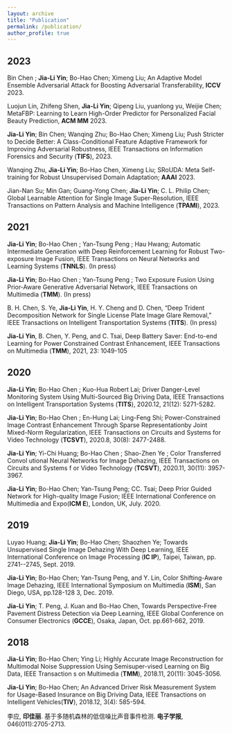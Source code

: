 ```yaml
---
layout: archive
title: "Publication"
permalink: /publication/
author_profile: true
---
```

2023
----
Bin Chen ; **Jia-Li Yin**; Bo-Hao Chen; Ximeng Liu; An Adaptive Model Ensemble Adversarial Attack for Boosting Adversarial Transferability, **ICCV** 2023.

Luojun Lin, Zhifeng Shen, **Jia-Li Yin**; Qipeng Liu, yuanlong yu, Weijie Chen; MetaFBP: Learning to Learn High-Order Predictor for Personalized Facial Beauty Prediction, **ACM MM** 2023. 

**Jia-Li Yin**; Bin Chen; Wanqing Zhu; Bo-Hao Chen; Ximeng Liu; Push Stricter to Decide Better: A Class-Conditional Feature Adaptive Framework for Improving Adversarial Robustness, IEEE Transactions on Information Forensics and Security (**TIFS**), 2023. 

Wanqing Zhu, **Jia-Li Yin**; Bo-Hao Chen, Ximeng Liu; SRoUDA: Meta Self-training for Robust Unsupervised Domain Adaptation; **AAAI** 2023. 

Jian-Nan Su; Min Gan; Guang-Yong Chen; **Jia-Li Yin**; C. L. Philip Chen; Global Learnable Attention for Single Image Super-Resolution, IEEE Transactions on Pattern Analysis and Machine Intelligence (**TPAMI**), 2023. 

2021
----
**Jia-Li Yin**; Bo-Hao Chen ; Yan-Tsung Peng ; Hau Hwang; Automatic Intermediate Generation with Deep Reinforcement Learning for Robust Two-exposure Image Fusion, IEEE Transactions on Neural Networks and Learning Systems (**TNNLS**). (In press)

**Jia-Li Yin**; Bo-Hao Chen ; Yan-Tsung Peng ; Two Exposure Fusion Using Prior-Aware Generative Adversarial Network, IEEE Transactions on Multimedia (**TMM**). (In press)  

B. H. Chen, S. Ye, **Jia-Li Yin**, H. Y. Cheng and D. Chen, “Deep Trident Decomposition Network for Single License Plate Image Glare Removal,” IEEE Transactions on Intelligent Transportation Systems (**TITS**). (In press)

**Jia-Li Yin**, B. Chen, Y. Peng, and C. Tsai, Deep Battery Saver: End-to-end Learning for Power Constrained Contrast Enhancement, IEEE Transactions on Multimedia (**TMM**), 2021, 23: 1049-105  

2020
----
**Jia-Li Yin**; Bo-Hao Chen ; Kuo-Hua Robert Lai; Driver Danger-Level Monitoring System Using Multi-Sourced Big Driving Data, IEEE Transactions on Intelligent Transportation
Systems (**TITS**), 2020.12, 21(12): 5271-5282.

**Jia-Li Yin**; Bo-Hao Chen ; En-Hung Lai; Ling-Feng Shi; Power-Constrained Image Contrast Enhancement Through Sparse Representationby Joint Mixed-Norm Regularization, IEEE
Transactions on Circuits and Systems for Video Technology (**TCSVT**), 2020.8, 30(8): 2477-2488.

**Jia-Li Yin**; Yi-Chi Huang; Bo-Hao Chen ; Shao-Zhen Ye ; Color Transferred Convol utional Neural Networks for Image Dehazing, IEEE Transactions on Circuits and Systems f
or Video Technology (**TCSVT**), 2020.11, 30(11): 3957-3967.

**Jia-Li Yin**; Bo-Hao Chen; Yan-Tsung Peng; CC. Tsai; Deep Prior Guided Network for High-quality Image Fusion; IEEE International Conference on Multimedia and Expo(**ICM
E**), London, UK, July. 2020.

2019
----
Luyao Huang; **Jia-Li Yin**; Bo-Hao Chen; Shaozhen Ye; Towards Unsupervised Single Image Dehazing With Deep Learning, IEEE International Conference on Image Processing (**IC
IP**), Taipei, Taiwan, pp. 2741--2745, Sept. 2019.

**Jia-Li Yin**; Bo-Hao Chen; Yan-Tsung Peng, and Y. Lin, Color Shifting-Aware Image Dehazing, IEEE International Symposium on Multimedia (**ISM**), San Diego, USA, pp.128-128
3, Dec. 2019.

**Jia-Li Yin**; T. Peng, J. Kuan and Bo-Hao Chen, Towards Perspective-Free Pavement Distress Detection via Deep Learning, IEEE Global Conference on Consumer Electronics
(**GCCE**), Osaka, Japan, Oct. pp.661-662, 2019.

2018
----
**Jia-Li Yin**; Bo-Hao Chen; Ying Li; Highly Accurate Image Reconstruction for Multimodal Noise Suppression Using Semisuper-vised Learning on Big Data, IEEE Transaction
s on Multimedia (**TMM**), 2018.11, 20(11): 3045-3056.

**Jia-Li Yin**; Bo-Hao Chen; An Advanced Driver Risk Measurement System for Usage-Based Insurance on Big Driving Data, IEEE Transactions on Intelligent Vehicles(**TIV**),
2018.12, 3(4): 585-594.

李应, **印佳丽**. 基于多随机森林的低信噪比声音事件检测. **电子学报**, 046(011):2705-2713.
